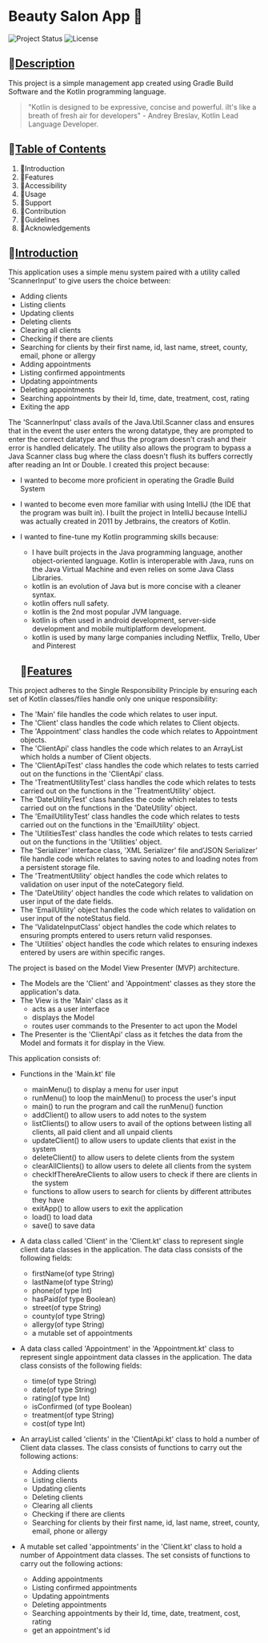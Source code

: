 # Beauty Salon App 💅
![Project Status](https://img.shields.io/badge/status-complete-brightgreen)
![License](https://img.shields.io/badge/license-SETU-blue.svg)

## 	💠[Description](##Description)
This project is a simple management app created using Gradle Build Software and the Kotlin programming language.
> "Kotlin is designed to be expressive, concise and powerful. iIt's like a breath of fresh air for developers" - Andrey Breslav, Kotlin Lead Language Developer.

## 	💠[Table of Contents](##TableofContents)
1. 🔹Introduction
2. 🔹Features
3. 🔹Accessibility
4. 🔹Usage
5. 🔹Support
6. 🔹Contribution
7. 🔹Guidelines
8. 🔹Acknowledgements


## 	💠[Introduction](##Introduction)
This application uses a simple menu system paired with a utility called 'ScannerInput' to give users the choice between:

- Adding clients
- Listing clients
- Updating clients
- Deleting clients
- Clearing all clients
- Checking if there are clients
- Searching for clients by their first name, id, last name, street, county, email, phone or allergy
- Adding appointments
- Listing confirmed appointments
- Updating appointments
- Deleting appointments
- Searching appointments by their Id, time, date, treatment, cost, rating
- Exiting the app

The 'ScannerInput' class avails of the Java.Util.Scanner class and ensures that in the event the user enters the wrong datatype, they are prompted to enter the correct datatype and thus the program doesn't crash and their error is handled delicately. The utility also allows the program to bypass a Java Scanner class bug where the class doesn't flush its buffers correctly after reading an Int or Double. I created this project because:

- I wanted to become more proficient in operating the Gradle Build System
- I wanted to become even more familiar with using IntelliJ (the IDE that the program was built in). I built the project in IntelliJ because IntelliJ was actually created in 2011 by Jetbrains, the creators of Kotlin.
- I wanted to fine-tune my Kotlin programming skills because:
    - I have built projects in the Java programming language, another object-oriented language. Kotlin is interoperable with Java, runs on the Java Virtual Machine          and even relies on some Java Class Libraries.
    - kotlin is an evolution of Java but is more concise with a cleaner syntax.
    - kotlin offers null safety.
    - kotlin is the 2nd most popular JVM language.
    - kotlin is often used in android development, server-side development and mobile multiplatform development.
    - kotlin is used by many large companies including Netflix, Trello, Uber and Pinterest
 
   ## 💠[Features](##Features)
This project adheres to the Single Responsibility Principle by ensuring each set of Kotlin classes/files handle only one unique responsibility:
- The 'Main' file handles the code which relates to user input.
- The 'Client' class handles the code which relates to Client objects.
- The 'Appointment' class handles the code which relates to Appointment objects.
- The 'ClientApi' class handles the code which relates to an ArrayList which holds a number of Client objects.
- The 'ClientApiTest' class handles the code which relates to tests carried out on the functions in the 'ClientApi' class.
- The 'TreatmentUtilityTest' class handles the code which relates to tests carried out on the functions in the 'TreatmentUtility' object.
- The 'DateUtilityTest' class handles the code which relates to tests carried out on the functions in the 'DateUtility' object.
- The 'EmailUtilityTest' class handles the code which relates to tests carried out on the functions in the 'EmailUtility' object.
- The 'UtilitiesTest' class handles the code which relates to tests carried out on the functions in the 'Utilities' object.
- The 'Serializer' interface class, 'XML Serializer' file and'JSON Serializer' file handle code which relates to saving notes to and loading notes from a persistent storage file.
- The 'TreatmentUtility' object handles the code which relates to validation on user input of the noteCategory field.
- The 'DateUtility' object handles the code which relates to validation on user input of the date fields.
- The 'EmailUtility' object handles the code which relates to validation on user input of the noteStatus field.
- The 'ValidateInputClass' object handles the code which relates to ensuring prompts entered to users return valid responses.
- The 'Utilities' object handles the code which relates to ensuring indexes entered by users are within specific ranges.
  
The project is based on the Model View Presenter (MVP) architecture.
- The Models are the 'Client' and 'Appointment' classes as they store the application's data.
- The View is the 'Main' class as it
  - acts as a user interface
  - displays the Model
  - routes user commands to the Presenter to act upon the Model
- The Presenter is the 'ClientApi' class as it fetches the data from the Model and formats it for display in the View.

This application consists of:
- Functions in the 'Main.kt' file
  - mainMenu() to display a menu for user input
  - runMenu() to loop the mainMenu() to process the user's input
  - main() to run the program and call the runMenu() function
  - addClient() to allow users to add notes to the system
  - listClients() to allow users to avail of the options between listing all clients, all paid client and all unpaid clients
  - updateClient() to allow users to update clients that exist in the system
  - deleteClient() to allow users to delete clients from the system
  - clearAllClients() to allow users to delete all clients from the system
  - checkIfThereAreClients to allow users to check if there are clients in the system
  - functions to allow users to search for clients by different attributes they have
  - exitApp() to allow users to exit the application
  - load() to load data
  - save() to save data
    
- A data class called 'Client' in the 'Client.kt' class to represent single client data classes in the application. The data class consists of the following fields:
  - firstName(of type String)
  - lastName(of type String)
  - phone(of type Int)
  - hasPaid(of type Boolean)
  - street(of type String)
  - county(of type String)
  - allergy(of type String)
  - a mutable set of appointments
- A data class called 'Appointment' in the 'Appointment.kt' class to represent single appointment data classes in the application. The data class consists of the following fields:
  - time(of type String)
  - date(of type String)
  - rating(of type Int)
  - isConfirmed (of type Boolean)
  - treatment(of type String)
  - cost(of type Int)
      
- An arrayList called 'clients' in the 'ClientApi.kt' class to hold a number of Client data classes. The class consists of functions to carry out the following actions:
    - Adding clients
    - Listing clients
    - Updating clients
    - Deleting clients
    - Clearing all clients
    - Checking if there are clients
    - Searching for clients by their first name, id, last name, street, county, email, phone or allergy
 - A mutable set called 'appointments' in the 'Client.kt' class to hold a number of Appointment data classes. The set consists of functions to carry out the following actions:
    - Adding appointments
    - Listing confirmed appointments
    - Updating appointments
    - Deleting appointments
    - Searching appointments by their Id, time, date, treatment, cost, rating
    - get an appointment's id

   

